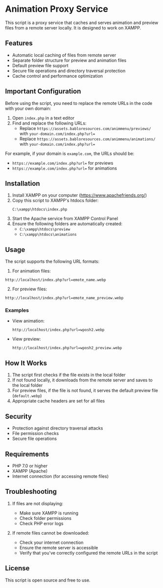 # Animation Proxy Service

This script is a proxy service that caches and serves animation and preview files from a remote server locally. It is designed to work on XAMPP.

## Features

- Automatic local caching of files from remote server
- Separate folder structure for preview and animation files
- Default preview file support
- Secure file operations and directory traversal protection
- Cache control and performance optimization

## Important Configuration

Before using the script, you need to replace the remote URLs in the code with your own domain:

1. Open `index.php` in a text editor
2. Find and replace the following URLs:
   - Replace `https://assets.babloresources.com/animmenu/previews/` with `your-domain.com/index.php?url=`
   - Replace `https://assets.babloresources.com/animmenu/animations/` with `your-domain.com/index.php?url=`

For example, if your domain is `example.com`, the URLs should be:
- `https://example.com/index.php?url=` for previews
- `https://example.com/index.php?url=` for animations

## Installation

1. Install XAMPP on your computer (https://www.apachefriends.org/)
2. Copy this script to XAMPP's htdocs folder:
   ```
   C:\xampp\htdocs\index.php
   ```
3. Start the Apache service from XAMPP Control Panel
4. Ensure the following folders are automatically created:
   - `C:\xampp\htdocs\preview`
   - `C:\xampp\htdocs\animations`

## Usage

The script supports the following URL formats:

1. For animation files:
```
http://localhost/index.php?url=emote_name.webp
```

2. For preview files:
```
http://localhost/index.php?url=emote_name_preview.webp
```

### Examples

- View animation:
  ```
  http://localhost/index.php?url=wposh2.webp
  ```

- View preview:
  ```
  http://localhost/index.php?url=wposh2_preview.webp
  ```

## How It Works

1. The script first checks if the file exists in the local folder
2. If not found locally, it downloads from the remote server and saves to the local folder
3. For preview files, if the file is not found, it serves the default preview file (`default.webp`)
4. Appropriate cache headers are set for all files

## Security

- Protection against directory traversal attacks
- File permission checks
- Secure file operations

## Requirements

- PHP 7.0 or higher
- XAMPP (Apache)
- Internet connection (for accessing remote files)

## Troubleshooting

1. If files are not displaying:
   - Make sure XAMPP is running
   - Check folder permissions
   - Check PHP error logs

2. If remote files cannot be downloaded:
   - Check your internet connection
   - Ensure the remote server is accessible
   - Verify that you've correctly configured the remote URLs in the script

## License

This script is open source and free to use. 
